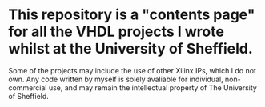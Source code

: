 # This repository is a "contents page" for all the VHDL projects I wrote whilst at the University of Sheffield.

Some of the projects may include the use of other Xilinx IPs, which I do not own. Any code written by myself is solely avaliable for individual, non-commercial use, and may remain the intellectual property of The University of Sheffield.
